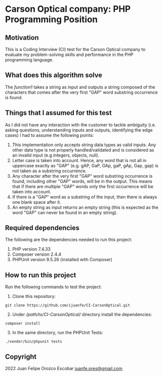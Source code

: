 # Carson Optical company: PHP Programming Position

## Motivation
This is a Coding Interview (CI) test for the Carson Optical company to evaluate my problem-solving skills and performance in the PHP programming language.

## What does this algorithm solve
The <i>function1</i> takes a string as input and outputs a string composed of the characters that comes after the very first "GAP" word substring occurrence is found.

## Things that I assumed for this test

As I did not have any interaction with the customer to tackle ambiguity (i.e. asking questions, understanding inputs and outputs, identifying the edge cases) I had to assume the following points:

1. This implementation only accepts string data types as valid inputs. Any other data type is not properly handled/validated and is considered as an invalid input (e.g integers, objects, null).
2. Letter case is taken into account. Hence, any word that is not all in uppercase exactly as "GAP" (e.g. gAP, GaP, GAp, gaP, gAp, Gap, gap) is not taken as a substring occurrence.
3. Any character after the very first "GAP" word substring occurrence is found, including other "GAP" words, will be in the output. This means that if there are multiple "GAP" words only the first occurrence will be taken into account.
4. If there is a "GAP" word as a substring of the input, then there is always one blank space after it.
5. An empty string as input returns an empty string (this is expected as the word "GAP" can never be found in an empty string).

## Required dependencies
The following are the dependencies needed to run this project:
1. PHP version 7.4.33
2. Composer version 2.4.4
3. PHPUnit version 9.5.26 (installed with Composer)

## How to run this project
Run the following commands to test the project:
1. Clone this repository:
```
git clone https://github.com/ijuanfe/CI-CarsonOptical.git
```
2. Under <i>/path/to/CI-CarsonOptical/</i> directory install the dependencies:
```
composer install
```
3. In the same directory, run the PHPUnit Tests:
```
./vendor/bin/phpunit tests
```

## Copyright
2022 Juan Felipe Orozco Escobar <juanfe.ores@gmail.com>
